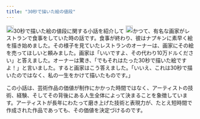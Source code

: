 ```yaml
---
title: "30秒で描いた絵の値段"
---
```


<img src='https://scrapbox.io/api/pages/nishio/nishio/icon' alt='nishio.icon' height="19.5"/>30秒で描いた絵の値段に関する小話を紹介して
<img src='https://scrapbox.io/api/pages/nishio/gpt/icon' alt='gpt.icon' height="19.5"/>かつて、有名な画家がレストランで食事をしていた時の話です。食事が終わり、彼はナプキンに素早く絵を描き始めました。その様子を見ていたレストランのオーナーは、画家にその絵を売ってほしいと頼みました。画家は「いいですよ、その代わり10万ドルください」と答えました。オーナーは驚き、「でもそれはたった30秒で描いた絵ですよ！」と言いました。すると画家はこう答えました。「いいえ、これは30秒で描いたのではなく、私の一生をかけて描いたものです。」

この小話は、芸術作品の価値が制作にかかった時間ではなく、アーティストの技術、経験、そしてその背後にある人生全体によって決まることを象徴しています。アーティストが長年にわたって磨き上げた技術と表現力が、たとえ短時間で作成された作品であっても、その価値を決定づけるのです。